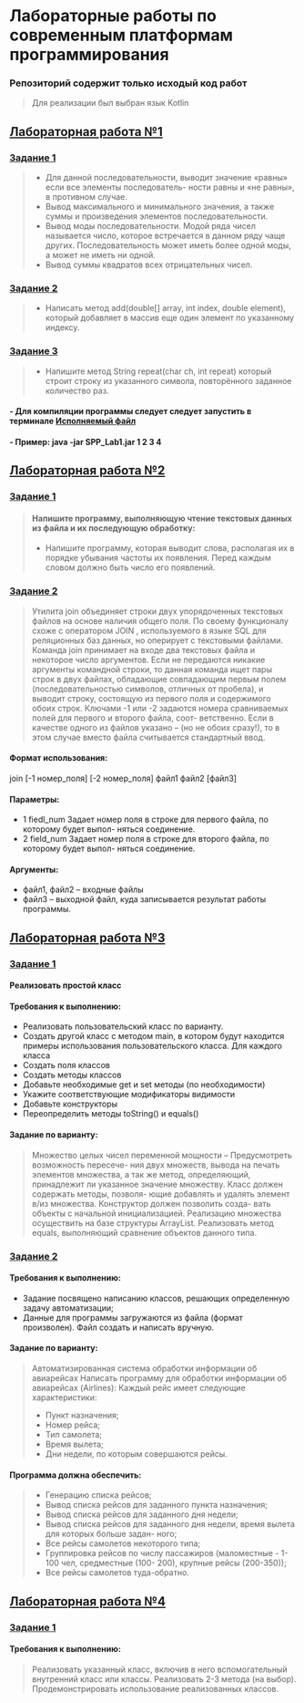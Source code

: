 # Лабораторные работы по современным платформам программирования 
### Репозиторий содержит только исходый код работ
> Для реализации был выбран язык Kotlin 


## [Лабораторная работа №1](https://github.com/chelseanvp/KotlinLabs/tree/main/Lab1)
### [Задание 1](https://github.com/chelseanvp/KotlinLabs/blob/main/Lab1/src/main/kotlin/Task1.kt)
> + Для данной последовательности, выводит значение «равны» если все элементы последователь-
ности равны и «не равны», в противном случае.
> + Вывод максимального и минимального значения, а также суммы и произведения элементов
последовательности.
> + Вывод моды последовательности. Модой ряда чисел называется число, которое встречается в
данном ряду чаще других. Последовательность может иметь более одной моды, а может не
иметь ни одной.
> + Вывод суммы квадратов всех отрицательных чисел.
### [Задание 2](https://github.com/chelseanvp/KotlinLabs/blob/main/Lab1/src/main/kotlin/Task2.kt)
> + Написать метод add(double[] array, int index, double element), который добавляет в массив
еще один элемент по указанному индексу.
### [Задание 3](https://github.com/chelseanvp/KotlinLabs/blob/main/Lab1/src/main/kotlin/Task3.kt)
> + Напишите метод String repeat(char ch, int repeat) который строит строку из указанного
символа, повторённого заданное количество раз.
#### - Для компиляции программы следует следует запустить в терминале [Исполняемый файл](https://github.com/chelseanvp/KotlinLabs/tree/main/Lab1/out/artifacts/SPP_Lab1_jar)
#### - Пример: java -jar SPP_Lab1.jar 1 2 3 4


## [Лабораторная работа №2](https://github.com/chelseanvp/KotlinLabs/tree/main/Lab2)
### [Задание 1](https://github.com/chelseanvp/KotlinLabs/tree/main/Lab2/src/main/kotlin/task1)
> #### Напишите программу, выполняющую чтение текстовых данных из файла и их последующую обработку:
> + Напишите программу, которая выводит слова, располагая их в порядке убывания частоты их
появления. Перед каждым словом должно быть число его появлений.
### [Задание 2](https://github.com/chelseanvp/KotlinLabs/blob/main/Lab1/src/main/kotlin/Task1.kt)
> Утилита join объединяет строки двух упорядоченных текстовых файлов на основе наличия
общего поля. По своему функционалу схоже с оператором JOIN , используемого в языке SQL
для реляционных баз данных, но оперирует с текстовыми файлами.
Команда join принимает на входе два текстовых файла и некоторое число аргументов. Если не
передаются никакие аргументы командной строки, то данная команда ищет пары строк в двух
файлах, обладающие совпадающим первым полем (последовательностью символов, отличных
от пробела), и выводит строку, состоящую из первого поля и содержимого обоих строк.
Ключами -1 или -2 задаются номера сравниваемых полей для первого и второго файла, соот-
ветственно. Если в качестве одного из файлов указано – (но не обоих сразу!), то в этом случае вместо файла считывается стандартный ввод.
#### Формат использования:
join [-1 номер_поля] [-2 номер_поля] файл1 файл2 [файл3]
#### Параметры:
+  1 fiedl_num Задает номер поля в строке для первого файла, по которому будет выпол-
няться соединение.
+  2 field_num Задает номер поля в строке для второго файла, по которому будет выпол-
няться соединение.
#### Аргументы: ###
+ файл1, файл2 – входные файлы
+ файл3 – выходной файл, куда записывается результат работы программы.


## [Лабораторная работа №3](https://github.com/chelseanvp/KotlinLabs/tree/main/Lab3)
### [Задание 1](https://github.com/chelseanvp/KotlinLabs/blob/main/Lab3/src/main/kotlin/Task1.kt)
#### Реализовать простой класс
#### Требования к выполнению: 
+ Реализовать пользовательский класс по варианту.
+ Создать другой класс с методом main, в котором будут находится примеры использования
пользовательского класса.
Для каждого класса
+ Создать поля классов
+ Создать методы классов
+ Добавьте необходимые get и set методы (по необходимости)
+ Укажите соответствующие модификаторы видимости
+ Добавьте конструкторы
+ Переопределить методы toString() и equals()
#### Задание по варианту:
> Множество целых чисел переменной мощности – Предусмотреть возможность пересече-
ния двух множеств, вывода на печать элементов множества, а так же метод, определяющий,
принадлежит ли указанное значение множеству. Класс должен содержать методы, позволя-
ющие добавлять и удалять элемент в/из множества. Конструктор должен позволить созда-
вать объекты с начальной инициализацией. Реализацию множества осуществить на базе
структуры ArrayList. Реализовать метод equals, выполняющий сравнение объектов данного
типа.
### [Задание 2](https://github.com/chelseanvp/KotlinLabs/blob/main/Lab3/src/main/kotlin/Task2.kt)
#### Требования к выполнению:
+ Задание посвящено написанию классов, решающих определенную задачу автоматизации;
+ Данные для программы загружаются из файла (формат произволен). Файл создать и написать вручную.
#### Задание по варианту:
>Автоматизированная система обработки информации об авиарейсах
>Написать программу для обработки информации об авиарейсах (Airlines): Каждый рейс имеет
>следующие характеристики:
> + Пункт назначения;
> + Номер рейса;
> + Тип самолета;
> + Время вылета;
> + Дни недели, по которым совершаются рейсы.
#### Программа должна обеспечить:
> + Генерацию списка рейсов;
> + Вывод списка рейсов для заданного пункта назначения;
> + Вывод списка рейсов для заданного дня недели;
> + Вывод списка рейсов для заданного дня недели, время вылета для которых больше задан-
ного;
> + Все рейсы самолетов некоторого типа;
> + Группировка рейсов по числу пассажиров (маломестные - 1-100 чел, средместные (100-
200), крупные рейсы (200-350));
> +  Все рейсы самолетов туда-обратно.

## [Лабораторная работа №4](https://github.com/chelseanvp/KotlinLabs/tree/main/Lab4)
### [Задание 1](https://github.com/chelseanvp/KotlinLabs/tree/main/Lab4/src/main/kotlin/task1)
#### Требования к выполнению:
>Реализовать указанный класс, включив в него вспомогательный внутренний класс или классы.
>Реализовать 2-3 метода (на выбор). Продемонстрировать использование реализованных классов.



